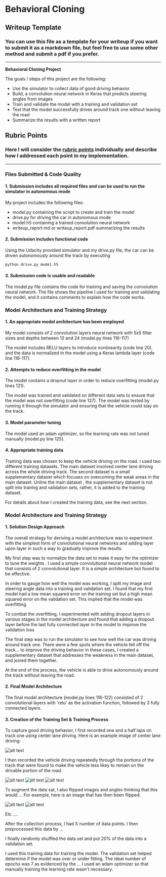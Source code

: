 # **Behavioral Cloning** 

## Writeup Template

### You can use this file as a template for your writeup if you want to submit it as a markdown file, but feel free to use some other method and submit a pdf if you prefer.

---

**Behavioral Cloning Project**

The goals / steps of this project are the following:
* Use the simulator to collect data of good driving behavior
* Build, a convolution neural network in Keras that predicts steering angles from images
* Train and validate the model with a training and validation set
* Test that the model successfully drives around track one without leaving the road
* Summarize the results with a written report


[//]: # (Image References)

[image1]: ./examples/placeholder.png "Model Visualization"
[image2]: ./examples/placeholder.png "Grayscaling"
[image3]: ./examples/placeholder_small.png "Recovery Image"
[image4]: ./examples/placeholder_small.png "Recovery Image"
[image5]: ./examples/placeholder_small.png "Recovery Image"
[image6]: ./examples/placeholder_small.png "Normal Image"
[image7]: ./examples/placeholder_small.png "Flipped Image"

## Rubric Points
### Here I will consider the [rubric points](https://review.udacity.com/#!/rubrics/432/view) individually and describe how I addressed each point in my implementation.  

---
### Files Submitted & Code Quality

#### 1. Submission includes all required files and can be used to run the simulator in autonomous mode

My project includes the following files:
* model.py containing the script to create and train the model
* drive.py for driving the car in autonomous mode
* model.h5 containing a trained convolution neural network 
* writeup_report.md or writeup_report.pdf summarizing the results

#### 2. Submission includes functional code
Using the Udacity provided simulator and my drive.py file, the car can be driven autonomously around the track by executing 
```sh
python drive.py model.h5
```

#### 3. Submission code is usable and readable

The model.py file contains the code for training and saving the convolution neural network. The file shows the pipeline I used for training and validating the model, and it contains comments to explain how the code works.

### Model Architecture and Training Strategy

#### 1. An appropriate model architecture has been employed

My model consists of 2 convolution layers neural network with 5x5 filter sizes and depths between 12 and 24 (model.py lines 116-117) 

The model includes RELU layers to introduce nonlinearity (code line 20), and the data is normalized in the model using a Keras lambda layer (code line 116-117). 

#### 2. Attempts to reduce overfitting in the model

The model contains  a dropout layer in order to reduce overfitting (model.py lines 121). 

The model was trained and validated on different data sets to ensure that the model was not overfitting (code line 127). The model was tested by running it through the simulator and ensuring that the vehicle could stay on the track.

#### 3. Model parameter tuning

The model used an adam optimizer, so the learning rate was not tuned manually (model.py line 125).

#### 4. Appropriate training data

Training data was chosen to keep the vehicle driving on the road. I used two different training datasets. The main dataset involved center lane driving across the whole driving track. The second dataset is a small supplementary dataset which focuses on overcoming the weak areas in the main dataset.
Unline the main dataset , the supplementary dataset is not split into traning and validation sets, rather, it is added to the training dataset.

For details about how I created the training data, see the next section. 

### Model Architecture and Training Strategy

#### 1. Solution Design Approach

The overall strategy for deriving a model architecture was to experiment with the simplest form of convolutional neural networks and adding layer upon layer in such a way to gradually improve the results.

My first step was to normalize the data set to make it easy for the optimizer to tune the weights .
I used a simple convolutional neural network model that consists of 2 convolutional layer. It is a simple architecture but found to be effective.

In order to gauge how well the model was working, I split my image and steering angle data into a training and validation set. I found that my first model had a low mean squared error on the training set but a high mean squared error on the validation set. This implied that the model was overfitting. 

To combat the overfitting, I experimented with adding dropout layers in various stages in the model architecture and found that adding a dropout layer before the last fully connected layer in the model to improve the validation loss


The final step was to run the simulator to see how well the car was driving around track one. There were a few spots where the vehicle fell off the track... to improve the driving behavior in these cases, I created a supplementary dataset that addresses the weakness in the main dataset, and joined them together.

At the end of the process, the vehicle is able to drive autonomously around the track without leaving the road.

#### 2. Final Model Architecture

The final model architecture (model.py lines 116-122) consisted of 2  convolutional layers with 'relu' as the activation function, followed by 3 fully connected layers. 


#### 3. Creation of the Training Set & Training Process

To capture good driving behavior, I first recorded one and a half laps on track one using center lane driving. Here is an example image of center lane driving:

![alt text][image2]

I then recorded the vehicle driving repeatedly through the portions of the track that were found to make the vehicle less likey to remain on the drivable portion of the road.

![alt text][image3]
![alt text][image4]
![alt text][image5]


To augment the data sat, I also flipped images and angles thinking that this would ... For example, here is an image that has then been flipped:

![alt text][image6]
![alt text][image7]

Etc ....

After the collection process, I had X number of data points. I then preprocessed this data by ...


I finally randomly shuffled the data set and put 20% of the data into a validation set. 

I used this training data for training the model. The validation set helped determine if the model was over or under fitting. The ideal number of epochs was 7 as evidenced by the  ... I used an adam optimizer so that manually training the learning rate wasn't necessary.
